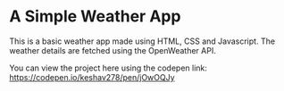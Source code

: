 # A Simple Weather App


This is a basic weather app made using HTML, CSS and Javascript. The weather details are fetched using the OpenWeather API.

You can view the project here using the codepen link: https://codepen.io/keshav278/pen/jOwOQJy
